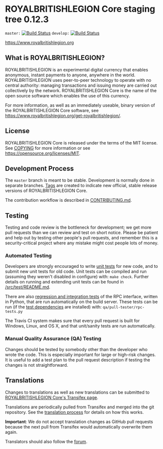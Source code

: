 ROYALBRITISHLEGION Core staging tree 0.12.3
===============================

`master:` [![Build Status](https://travis-ci.org/royalbritishlegionpay/royalbritishlegion.svg?branch=master)](https://travis-ci.org/royalbritishlegionpay/royalbritishlegion) `develop:` [![Build Status](https://travis-ci.org/royalbritishlegionpay/royalbritishlegion.svg?branch=develop)](https://travis-ci.org/royalbritishlegionpay/royalbritishlegion/branches)

https://www.royalbritishlegion.org


What is ROYALBRITISHLEGION?
----------------

ROYALBRITISHLEGION is an experimental digital currency that enables anonymous, instant
payments to anyone, anywhere in the world. ROYALBRITISHLEGION uses peer-to-peer technology
to operate with no central authority: managing transactions and issuing money
are carried out collectively by the network. ROYALBRITISHLEGION Core is the name of the open
source software which enables the use of this currency.

For more information, as well as an immediately useable, binary version of
the ROYALBRITISHLEGION Core software, see https://www.royalbritishlegion.org/get-royalbritishlegion/.


License
-------

ROYALBRITISHLEGION Core is released under the terms of the MIT license. See [COPYING](COPYING) for more
information or see https://opensource.org/licenses/MIT.

Development Process
-------------------

The `master` branch is meant to be stable. Development is normally done in separate branches.
[Tags](https://github.com/royalbritishlegionpay/royalbritishlegion/tags) are created to indicate new official,
stable release versions of ROYALBRITISHLEGION Core.

The contribution workflow is described in [CONTRIBUTING.md](CONTRIBUTING.md).

Testing
-------

Testing and code review is the bottleneck for development; we get more pull
requests than we can review and test on short notice. Please be patient and help out by testing
other people's pull requests, and remember this is a security-critical project where any mistake might cost people
lots of money.

### Automated Testing

Developers are strongly encouraged to write [unit tests](src/test/README.md) for new code, and to
submit new unit tests for old code. Unit tests can be compiled and run
(assuming they weren't disabled in configure) with: `make check`. Further details on running
and extending unit tests can be found in [/src/test/README.md](/src/test/README.md).

There are also [regression and integration tests](/qa) of the RPC interface, written
in Python, that are run automatically on the build server.
These tests can be run (if the [test dependencies](/qa) are installed) with: `qa/pull-tester/rpc-tests.py`

The Travis CI system makes sure that every pull request is built for Windows, Linux, and OS X, and that unit/sanity tests are run automatically.

### Manual Quality Assurance (QA) Testing

Changes should be tested by somebody other than the developer who wrote the
code. This is especially important for large or high-risk changes. It is useful
to add a test plan to the pull request description if testing the changes is
not straightforward.

Translations
------------

Changes to translations as well as new translations can be submitted to
[ROYALBRITISHLEGION Core's Transifex page](https://www.transifex.com/projects/p/royalbritishlegion/).

Translations are periodically pulled from Transifex and merged into the git repository. See the
[translation process](doc/translation_process.md) for details on how this works.

**Important**: We do not accept translation changes as GitHub pull requests because the next
pull from Transifex would automatically overwrite them again.

Translators should also follow the [forum](https://www.royalbritishlegion.org/forum/topic/royalbritishlegion-worldwide-collaboration.88/).
